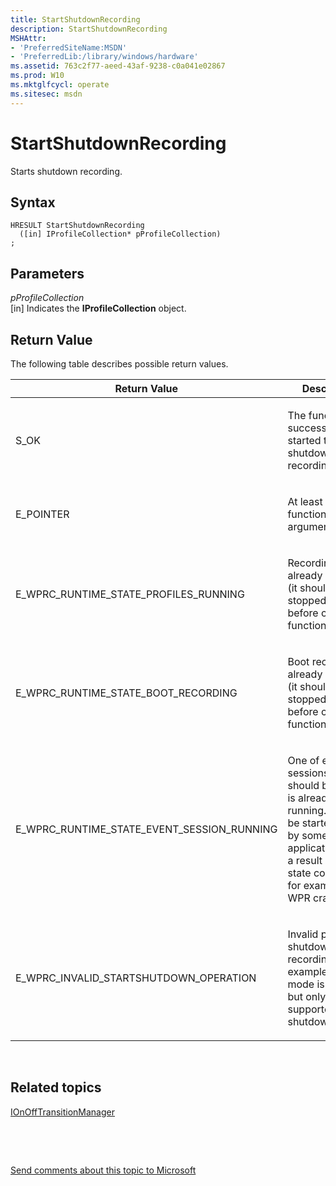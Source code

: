 ```yaml
---
title: StartShutdownRecording
description: StartShutdownRecording
MSHAttr:
- 'PreferredSiteName:MSDN'
- 'PreferredLib:/library/windows/hardware'
ms.assetid: 763c2f77-aeed-43af-9238-c0a041e02867
ms.prod: W10
ms.mktglfcycl: operate
ms.sitesec: msdn
---
```


# StartShutdownRecording


Starts shutdown recording.

## Syntax


``` syntax
HRESULT StartShutdownRecording
  ([in] IProfileCollection* pProfileCollection)
;
```

## Parameters


<a href="" id="pprofilecollection"></a>*pProfileCollection*  
\[in\] Indicates the **IProfileCollection** object.

## Return Value


The following table describes possible return values.

<table>
<colgroup>
<col width="50%" />
<col width="50%" />
</colgroup>
<thead>
<tr class="header">
<th>Return Value</th>
<th>Description</th>
</tr>
</thead>
<tbody>
<tr class="odd">
<td><p>S_OK</p></td>
<td><p>The function successfully started the shutdown recording.</p></td>
</tr>
<tr class="even">
<td><p>E_POINTER</p></td>
<td><p>At least one of function arguments is null.</p></td>
</tr>
<tr class="odd">
<td><p>E_WPRC_RUNTIME_STATE_PROFILES_RUNNING</p></td>
<td><p>Recording is already running (it should be stopped/canceled before call to this function).</p></td>
</tr>
<tr class="even">
<td><p>E_WPRC_RUNTIME_STATE_BOOT_RECORDING</p></td>
<td><p>Boot recording is already running (it should be stopped/canceled before call to this function).</p></td>
</tr>
<tr class="odd">
<td><p>E_WPRC_RUNTIME_STATE_EVENT_SESSION_RUNNING</p></td>
<td><p>One of event sessions that should be started is already running. It could be started earlier by some other application (or as a result of WPR state corruption, for example after WPR crash).</p></td>
</tr>
<tr class="even">
<td><p>E_WPRC_INVALID_STARTSHUTDOWN_OPERATION</p></td>
<td><p>Invalid profile for shutdown recording (for example, logging mode is memory, but only file supported for shutdown).</p></td>
</tr>
</tbody>
</table>

 

## Related topics


[IOnOffTransitionManager](ionofftransitionmanager.md)

 

 

[Send comments about this topic to Microsoft](mailto:wsddocfb@microsoft.com?subject=Documentation%20feedback%20%5Bp_wpt\hw_design%5D:%20StartShutdownRecording%20%20RELEASE:%20%285/3/2016%29&body=%0A%0APRIVACY%20STATEMENT%0A%0AWe%20use%20your%20feedback%20to%20improve%20the%20documentation.%20We%20don't%20use%20your%20email%20address%20for%20any%20other%20purpose,%20and%20we'll%20remove%20your%20email%20address%20from%20our%20system%20after%20the%20issue%20that%20you're%20reporting%20is%20fixed.%20While%20we're%20working%20to%20fix%20this%20issue,%20we%20might%20send%20you%20an%20email%20message%20to%20ask%20for%20more%20info.%20Later,%20we%20might%20also%20send%20you%20an%20email%20message%20to%20let%20you%20know%20that%20we've%20addressed%20your%20feedback.%0A%0AFor%20more%20info%20about%20Microsoft's%20privacy%20policy,%20see%20http://privacy.microsoft.com/default.aspx. "Send comments about this topic to Microsoft")





